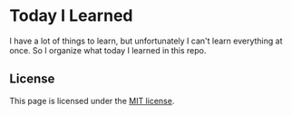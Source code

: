 Today I Learned
===============

I have a lot of things to learn, but unfortunately I can't learn everything at once.
So I organize what today I learned in this repo.

License
---

This page is licensed under the [MIT license](./LICENSE).